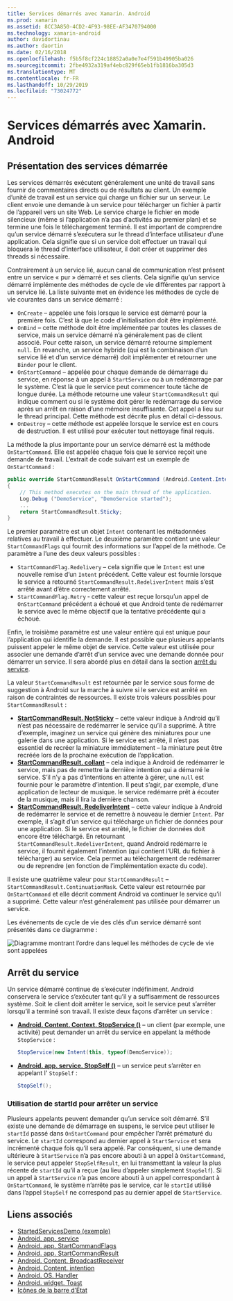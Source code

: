 ```yaml
---
title: Services démarrés avec Xamarin. Android
ms.prod: xamarin
ms.assetid: 8CC3A850-4CD2-4F93-98EE-AF3470794000
ms.technology: xamarin-android
author: davidortinau
ms.author: daortin
ms.date: 02/16/2018
ms.openlocfilehash: f5b5f8cf224c18852a0a0e7e4f591b49905ba026
ms.sourcegitcommit: 2fbe4932a319af4ebc829f65eb1fb1816ba305d3
ms.translationtype: MT
ms.contentlocale: fr-FR
ms.lasthandoff: 10/29/2019
ms.locfileid: "73024772"
---
```

# <a name="started-services-with-xamarinandroid"></a>Services démarrés avec Xamarin. Android

## <a name="started-services-overview"></a>Présentation des services démarrée

Les services démarrés exécutent généralement une unité de travail sans fournir de commentaires directs ou de résultats au client. Un exemple d’unité de travail est un service qui charge un fichier sur un serveur. Le client envoie une demande à un service pour télécharger un fichier à partir de l’appareil vers un site Web. Le service charge le fichier en mode silencieux (même si l’application n’a pas d’activités au premier plan) et se termine une fois le téléchargement terminé. Il est important de comprendre qu’un service démarré s’exécutera sur le thread d’interface utilisateur d’une application. Cela signifie que si un service doit effectuer un travail qui bloquera le thread d’interface utilisateur, il doit créer et supprimer des threads si nécessaire.

Contrairement à un service lié, aucun canal de communication n’est présent entre un service « pur » démarré et ses clients. Cela signifie qu’un service démarré implémente des méthodes de cycle de vie différentes par rapport à un service lié. La liste suivante met en évidence les méthodes de cycle de vie courantes dans un service démarré :

- `OnCreate` &ndash; appelée une fois lorsque le service est démarré pour la première fois. C’est là que le code d’initialisation doit être implémenté.
- `OnBind` &ndash; cette méthode doit être implémentée par toutes les classes de service, mais un service démarré n’a généralement pas de client associé. Pour cette raison, un service démarré retourne simplement `null`. En revanche, un service hybride (qui est la combinaison d’un service lié et d’un service démarré) doit implémenter et retourner une `Binder` pour le client.
- `OnStartCommand` &ndash; appelée pour chaque demande de démarrage du service, en réponse à un appel à `StartService` ou à un redémarrage par le système. C’est là que le service peut commencer toute tâche de longue durée. La méthode retourne une valeur `StartCommandResult` qui indique comment ou si le système doit gérer le redémarrage du service après un arrêt en raison d’une mémoire insuffisante. Cet appel a lieu sur le thread principal. Cette méthode est décrite plus en détail ci-dessous.
- `OnDestroy` &ndash; cette méthode est appelée lorsque le service est en cours de destruction. Il est utilisé pour exécuter tout nettoyage final requis.

La méthode la plus importante pour un service démarré est la méthode `OnStartCommand`. Elle est appelée chaque fois que le service reçoit une demande de travail. L’extrait de code suivant est un exemple de `OnStartCommand` : 

```csharp
public override StartCommandResult OnStartCommand (Android.Content.Intent intent, StartCommandFlags flags, int startId)
{
    // This method executes on the main thread of the application.
    Log.Debug ("DemoService", "DemoService started");
    ...
    return StartCommandResult.Sticky;
}
```

Le premier paramètre est un objet `Intent` contenant les métadonnées relatives au travail à effectuer. Le deuxième paramètre contient une valeur `StartCommandFlags` qui fournit des informations sur l’appel de la méthode. Ce paramètre a l’une des deux valeurs possibles :

- `StartCommandFlag.Redelivery` &ndash; cela signifie que le `Intent` est une nouvelle remise d’un `Intent` précédent. Cette valeur est fournie lorsque le service a retourné `StartCommandResult.RedeliverIntent` mais s’est arrêté avant d’être correctement arrêté.
- `StartCommandFlag.Retry` &dash; cette valeur est reçue lorsqu’un appel de `OnStartCommand` précédent a échoué et que Android tente de redémarrer le service avec le même objectif que la tentative précédente qui a échoué.

Enfin, le troisième paramètre est une valeur entière qui est unique pour l’application qui identifie la demande. Il est possible que plusieurs appelants puissent appeler le même objet de service. Cette valeur est utilisée pour associer une demande d’arrêt d’un service avec une demande donnée pour démarrer un service. Il sera abordé plus en détail dans la section [arrêt du service](#Stopping_the_Service). 

La valeur `StartCommandResult` est retournée par le service sous forme de suggestion à Android sur la marche à suivre si le service est arrêté en raison de contraintes de ressources. Il existe trois valeurs possibles pour `StartCommandResult` :

- **[StartCommandResult. NotSticky](xref:Android.App.StartCommandResult.NotSticky)** &ndash; cette valeur indique à Android qu’il n’est pas nécessaire de redémarrer le service qu’il a supprimé. À titre d’exemple, imaginez un service qui génère des miniatures pour une galerie dans une application. Si le service est arrêté, il n’est pas essentiel de recréer la miniature immédiatement &ndash; la miniature peut être recréée lors de la prochaine exécution de l’application.
- **[StartCommandResult. collant](xref:Android.App.StartCommandResult.Sticky)** &ndash; cela indique à Android de redémarrer le service, mais pas de remettre la dernière intention qui a démarré le service. S’il n’y a pas d’intentions en attente à gérer, une `null` est fournie pour le paramètre d’intention. Il peut s’agir, par exemple, d’une application de lecteur de musique. le service redémarre prêt à écouter de la musique, mais il lira la dernière chanson.
- **[StartCommandResult. RedeliverIntent](xref:Android.App.StartCommandResult.RedeliverIntent)** &ndash; cette valeur indique à Android de redémarrer le service et de remettre à nouveau le dernier `Intent`. Par exemple, il s’agit d’un service qui télécharge un fichier de données pour une application. Si le service est arrêté, le fichier de données doit encore être téléchargé. En retournant `StartCommandResult.RedeliverIntent`, quand Android redémarre le service, il fournit également l’intention (qui contient l’URL du fichier à télécharger) au service. Cela permet au téléchargement de redémarrer ou de reprendre (en fonction de l’implémentation exacte du code).

Il existe une quatrième valeur pour `StartCommandResult` &ndash; `StartCommandResult.ContinuationMask`. Cette valeur est retournée par `OnStartCommand` et elle décrit comment Android va continuer le service qu’il a supprimé. Cette valeur n’est généralement pas utilisée pour démarrer un service.

Les événements de cycle de vie des clés d’un service démarré sont présentés dans ce diagramme : 

![Diagramme montrant l’ordre dans lequel les méthodes de cycle de vie sont appelées](started-services-images/started-service-01.png "Diagramme montrant l’ordre dans lequel les méthodes de cycle de vie sont appelées.")

<a name="Stopping_the_Service" />

## <a name="stopping-the-service"></a>Arrêt du service

Un service démarré continue de s’exécuter indéfiniment. Android conservera le service s’exécuter tant qu’il y a suffisamment de ressources système. Soit le client doit arrêter le service, soit le service peut s’arrêter lorsqu’il a terminé son travail. Il existe deux façons d’arrêter un service : 

- **[Android. Content. Context. StopService ()](xref:Android.Content.Context.StopService*)** &ndash; un client (par exemple, une activité) peut demander un arrêt du service en appelant la méthode `StopService` :

    ```csharp
    StopService(new Intent(this, typeof(DemoService));
    ```

- **[Android. app. service. StopSelf ()](xref:Android.App.Service.StopSelf*)** &ndash; un service peut s’arrêter en appelant l' `StopSelf` :

    ```csharp
    StopSelf();
    ```

### <a name="using-startid-to-stop-a-service"></a>Utilisation de startId pour arrêter un service

Plusieurs appelants peuvent demander qu’un service soit démarré. S’il existe une demande de démarrage en suspens, le service peut utiliser le `startId` passé dans `OnStartCommand` pour empêcher l’arrêt prématuré du service. Le `startId` correspond au dernier appel à `StartService` et sera incrémenté chaque fois qu’il sera appelé. Par conséquent, si une demande ultérieure à `StartService` n’a pas encore abouti à un appel à `OnStartCommand`, le service peut appeler `StopSelfResult`, en lui transmettant la valeur la plus récente de `startId` qu’il a reçue (au lieu d’appeler simplement `StopSelf`). Si un appel à `StartService` n’a pas encore abouti à un appel correspondant à `OnStartCommand`, le système n’arrête pas le service, car le `startId` utilisé dans l’appel `StopSelf` ne correspond pas au dernier appel de `StartService`.

## <a name="related-links"></a>Liens associés

- [StartedServicesDemo (exemple)](https://docs.microsoft.com/samples/xamarin/monodroid-samples/applicationfundamentals-servicesamples-startedservicesdemo)
- [Android. app. service](xref:Android.App.Service)
- [Android. app. StartCommandFlags](xref:Android.App.StartCommandFlags)
- [Android. app. StartCommandResult](xref:Android.App.StartCommandResult)
- [Android. Content. BroadcastReceiver](xref:Android.Content.BroadcastReceiver)
- [Android. Content. intention](xref:Android.Content.Intent)
- [Android. OS. Handler](xref:Android.OS.Handler)
- [Android. widget. Toast](xref:Android.Widget.Toast)
- [Icônes de la barre d’État](https://developer.android.com/guide/practices/ui_guidelines/icon_design_status_bar.html)
